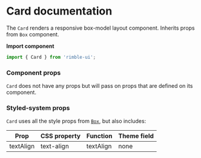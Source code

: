 # Card documentation

The `Card` renders a responsive box-model layout component. Inherits props from `Box` component.

**Import component**

```jsx
import { Card } from 'rimble-ui';
```

<!-- STORY -->

### Component props

`Card` does not have any props but will pass on props that are defined on its component.

### Styled-system props

`Card` uses all the style props from [`Box`](https://consensys.github.io/rimble-ui/?path=/story/components-layout-box--documentation), but also includes:

| Prop      | CSS property | Function  | Theme field |
| --------- | ------------ | --------- | ----------- |
| textAlign | text-align   | textAlign | none        |
